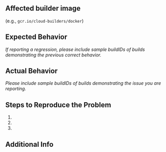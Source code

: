 <!--

If you are reporting an issue with the Google Cloud Build service,
please report it to our public issue tracker at
https://issuetracker.google.com/issues/new?component=190802&template=1162743

This GitHub issue tracker is intended for bugs with the officially
supported builder images specifically.

If you're not sure where to report this issue, use the public issue tracker:
https://issuetracker.google.com/issues/new?component=190802&template=1162743
-->

## Affected builder image

(e.g., `gcr.io/cloud-builders/docker`)

## Expected Behavior

_If reporting a regression, please include sample buildIDs of builds demonstrating the previous correct behavior._

## Actual Behavior

_Please include sample buildIDs of builds demonstrating the issue you are reporting._

## Steps to Reproduce the Problem

1.
2.
3.

## Additional Info
